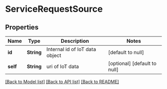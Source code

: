 # ServiceRequestSource
## Properties

| Name | Type | Description | Notes |
|------------ | ------------- | ------------- | -------------|
| **id** | **String** | Internal id of IoT data object | [default to null] |
| **self** | **String** | uri of IoT data | [optional] [default to null] |

[[Back to Model list]](../README.md#documentation-for-models) [[Back to API list]](../README.md#documentation-for-api-endpoints) [[Back to README]](../README.md)

